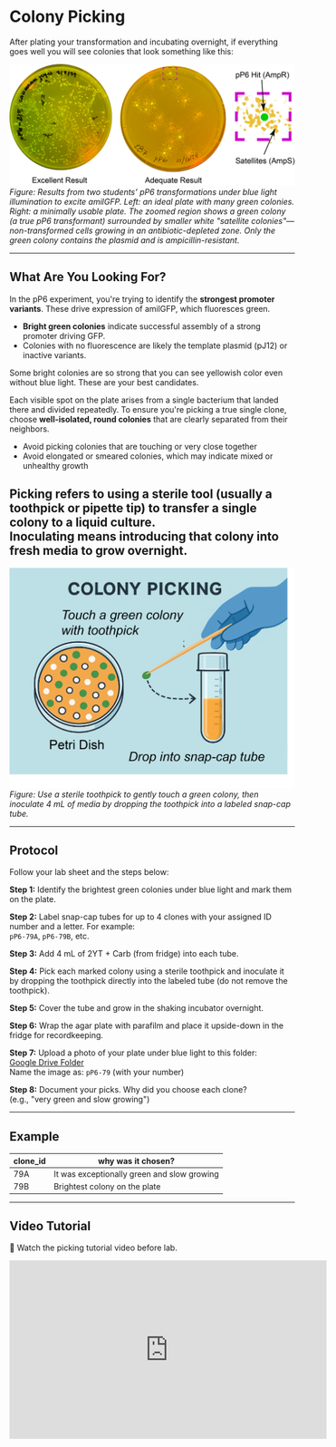 # Colony Picking

After plating your transformation and incubating overnight, if everything goes well you will see colonies that look something like this:

![Two student plates after transformation. Left: a dense plate with a wide range of bright green colonies. Right: a sparser plate with only a few green colonies. A zoomed-in region highlights a green colony surrounded by smaller white colonies.](../images/pp6_plates.png)
*Figure: Results from two students' pP6 transformations under blue light illumination to excite amilGFP. Left: an ideal plate with many green colonies. Right: a minimally usable plate. The zoomed region shows a green colony (a true pP6 transformant) surrounded by smaller white "satellite colonies"—non-transformed cells growing in an antibiotic-depleted zone. Only the green colony contains the plasmid and is ampicillin-resistant.*

---

## What Are You Looking For?

In the pP6 experiment, you're trying to identify the **strongest promoter variants**. These drive expression of amilGFP, which fluoresces green.  

- **Bright green colonies** indicate successful assembly of a strong promoter driving GFP.  
- Colonies with no fluorescence are likely the template plasmid (pJ12) or inactive variants.

Some bright colonies are so strong that you can see yellowish color even without blue light. These are your best candidates.

Each visible spot on the plate arises from a single bacterium that landed there and divided repeatedly. To ensure you're picking a true single clone, choose **well-isolated, round colonies** that are clearly separated from their neighbors.  

- Avoid picking colonies that are touching or very close together  
- Avoid elongated or smeared colonies, which may indicate mixed or unhealthy growth  

**Picking** refers to using a sterile tool (usually a toothpick or pipette tip) to transfer a single colony to a liquid culture.  
**Inoculating** means introducing that colony into fresh media to grow overnight.
---

![Cartoon showing colony picking with a sterile toothpick and inoculating into a labeled snap-cap tube.](../images/colony_pick_cartoon.png)
*Figure: Use a sterile toothpick to gently touch a green colony, then inoculate 4 mL of media by dropping the toothpick into a labeled snap-cap tube.*

---

## Protocol

Follow your lab sheet and the steps below:

**Step 1:** Identify the brightest green colonies under blue light and mark them on the plate.

**Step 2:** Label snap-cap tubes for up to 4 clones with your assigned ID number and a letter. For example:  
`pP6-79A`, `pP6-79B`, etc.

**Step 3:** Add 4 mL of 2YT + Carb (from fridge) into each tube.

**Step 4:** Pick each marked colony using a sterile toothpick and inoculate it by dropping the toothpick directly into the labeled tube (do not remove the toothpick).

**Step 5:** Cover the tube and grow in the shaking incubator overnight.

**Step 6:** Wrap the agar plate with parafilm and place it upside-down in the fridge for recordkeeping.

**Step 7:** Upload a photo of your plate under blue light to this folder:  
[Google Drive Folder](https://drive.google.com/drive/folders/1cumFECQCZbFkj-G1cFbsXqGeBUpqBo0D)  
Name the image as: `pP6-79` (with your number)

**Step 8:** Document your picks. Why did you choose each clone?  
(e.g., "very green and slow growing")

---

## Example

| clone_id | why was it chosen?                  |
|----------|-------------------------------------|
| 79A      | It was exceptionally green and slow growing |
| 79B      | Brightest colony on the plate       |

---

## Video Tutorial

🎥 Watch the picking tutorial video before lab.  
<iframe width="560" height="315" src="https://www.youtube.com/embed/gKHO0HHPsXg" frameborder="0" allowfullscreen></iframe>
